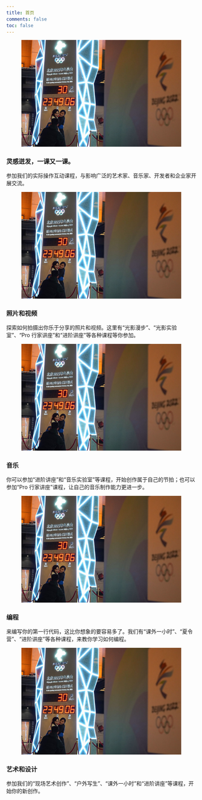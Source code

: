 ```yaml
---
title: 首页
comments: false
toc: false
---
```

<div class="apple-retail">
    <div class="swiper-container">
        <div class="swiper-wrapper">
            <div class="swiper-slide init">
                <div class="inner">
                    <figure><img src="/swiper/images/carousel01.png"></figure>
                    <div class="gallery-item-desc">
                        <h3 class="typography-label">灵感迸发，一课又一课。</h3>
                        <p class="typography-body">参加我们的实际操作互动课程，与影响广泛的艺术家、音乐家、开发者和企业家开展交流。</p>
                    </div>
                </div>
            </div>
            <div class="swiper-slide">
                <div class="inner">
                    <figure><img src="/swiper/images/carousel01.png"></figure>
                    <div class="gallery-item-desc">
                        <h3 class="typography-label">照片和视频</h3>
                        <p class="typography-body">探索如何拍摄出你乐于分享的照片和视频。这里有“光影漫步”、“光影实验室”、“Pro 行家讲座”和“进阶讲座”等各种课程等你参加。</p>
                    </div>
                </div>
            </div>
            <div class="swiper-slide">
                <div class="inner">
                    <figure><img src="/swiper/images/carousel01.png"></figure>
                    <div class="gallery-item-desc">
                        <h3 class="typography-label">音乐</h3>
                        <p class="typography-body">你可以参加“进阶讲座”和“音乐实验室”等课程，开始创作属于自己的节拍；也可以参加“Pro 行家讲座”课程，让自己的音乐制作能力更进一步。</p>
                    </div>
                </div>
            </div>
            <div class="swiper-slide">
                <div class="inner">
                    <figure><img src="/swiper/images/carousel01.png"></figure>
                    <div class="gallery-item-desc">
                        <h3 class="typography-label">编程</h3>
                        <p class="typography-body">来编写你的第一行代码，这比你想象的要容易多了。我们有“课外一小时”、“夏令营”、“进阶讲座”等各种课程，来教你学习如何编程。</p>
                    </div>
                </div>
            </div>
            <div class="swiper-slide">
                <div class="inner">
                    <figure><img src="/swiper/images/carousel01.png"></figure>
                    <div class="gallery-item-desc">
                        <h3 class="typography-label">艺术和设计</h3>
                        <p class="typography-body">参加我们的“现场艺术创作”、“户外写生”、“课外一小时”和“进阶讲座”等课程，开始你的新创作。</p>
                    </div>
                </div>
            </div>
        </div>
        <div class="swiper-button-prev"></div>
        <!--左箭头-->
        <div class="swiper-button-next"></div>
        <!--右箭头-->
    </div>
</div>

<script>
    var swiper = new Swiper('.swiper-container', {
        speed: 700,
        slidesPerView: 'auto',
        centeredSlides: true,
        autoplay:true,
        loop: true,
        on: {
            init: function() {
                this.slides.removeClass('init');
            },
        },
        navigation: {
            nextEl: '.swiper-button-next',
            prevEl: '.swiper-button-prev',
        },

    });
    swiper.$el.parent('.apple-retail')[0].onmouseover = function() {
        swiper.$el.addClass('mouse-hover');
    };
    swiper.$el.parent('.apple-retail')[0].onmouseout = function() {
        swiper.$el.removeClass('mouse-hover');
    };
</script>
